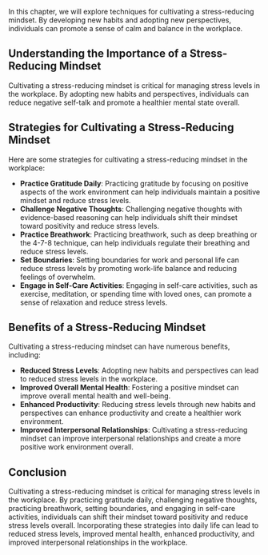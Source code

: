 
In this chapter, we will explore techniques for cultivating a stress-reducing mindset. By developing new habits and adopting new perspectives, individuals can promote a sense of calm and balance in the workplace.

Understanding the Importance of a Stress-Reducing Mindset
---------------------------------------------------------

Cultivating a stress-reducing mindset is critical for managing stress levels in the workplace. By adopting new habits and perspectives, individuals can reduce negative self-talk and promote a healthier mental state overall.

Strategies for Cultivating a Stress-Reducing Mindset
----------------------------------------------------

Here are some strategies for cultivating a stress-reducing mindset in the workplace:

* **Practice Gratitude Daily**: Practicing gratitude by focusing on positive aspects of the work environment can help individuals maintain a positive mindset and reduce stress levels.
* **Challenge Negative Thoughts**: Challenging negative thoughts with evidence-based reasoning can help individuals shift their mindset toward positivity and reduce stress levels.
* **Practice Breathwork**: Practicing breathwork, such as deep breathing or the 4-7-8 technique, can help individuals regulate their breathing and reduce stress levels.
* **Set Boundaries**: Setting boundaries for work and personal life can reduce stress levels by promoting work-life balance and reducing feelings of overwhelm.
* **Engage in Self-Care Activities**: Engaging in self-care activities, such as exercise, meditation, or spending time with loved ones, can promote a sense of relaxation and reduce stress levels.

Benefits of a Stress-Reducing Mindset
-------------------------------------

Cultivating a stress-reducing mindset can have numerous benefits, including:

* **Reduced Stress Levels**: Adopting new habits and perspectives can lead to reduced stress levels in the workplace.
* **Improved Overall Mental Health**: Fostering a positive mindset can improve overall mental health and well-being.
* **Enhanced Productivity**: Reducing stress levels through new habits and perspectives can enhance productivity and create a healthier work environment.
* **Improved Interpersonal Relationships**: Cultivating a stress-reducing mindset can improve interpersonal relationships and create a more positive work environment overall.

Conclusion
----------

Cultivating a stress-reducing mindset is critical for managing stress levels in the workplace. By practicing gratitude daily, challenging negative thoughts, practicing breathwork, setting boundaries, and engaging in self-care activities, individuals can shift their mindset toward positivity and reduce stress levels overall. Incorporating these strategies into daily life can lead to reduced stress levels, improved mental health, enhanced productivity, and improved interpersonal relationships in the workplace.
